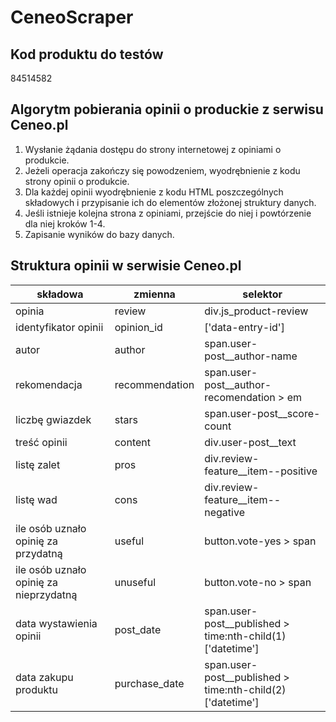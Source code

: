 # CeneoScraper

## Kod produktu do testów
84514582

## Algorytm pobierania opinii o produckie z serwisu Ceneo.pl
1. Wysłanie żądania dostępu do strony internetowej z opiniami o produkcie.
2. Jeżeli operacja zakończy się powodzeniem, wyodrębnienie z kodu strony opinii o produkcie.
3. Dla każdej opinii wyodrębnienie z kodu HTML poszczególnych składowych i przypisanie ich
do elementów złożonej struktury danych.
4. Jeśli istnieje kolejna strona z opiniami, przejście do niej i powtórzenie dla niej kroków 1-4.
5. Zapisanie wyników do bazy danych. 

## Struktura opinii w serwisie Ceneo.pl
|składowa|zmienna|selektor|
|--------|-------|--------|
|opinia|review|div.js_product-review|
|identyfikator opinii|opinion_id|['data-entry-id']|
|autor|author|span.user-post__author-name|
|rekomendacja|recommendation|span.user-post__author-recomendation > em|
|liczbę gwiazdek|stars|span.user-post__score-count|
|treść opinii|content|div.user-post__text|
|listę zalet|pros|div.review-feature__item--positive|
|listę wad|cons|div.review-feature__item--negative|
|ile osób uznało opinię za przydatną|useful|button.vote-yes > span|
|ile osób uznało opinię za nieprzydatną|unuseful|button.vote-no > span|
|data wystawienia opinii|post_date|span.user-post__published > time:nth-child(1)['datetime']|
|data zakupu produktu|purchase_date|span.user-post__published > time:nth-child(2)['datetime']|